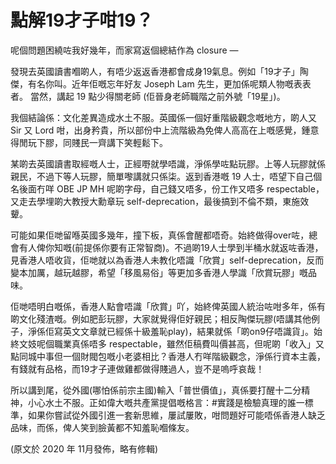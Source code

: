 # 點解19才子咁19？

呢個問題困繞咗我好幾年，而家寫返個總結作為 closure —

發現去英國讀書嗰啲人，有唔少返返香港都會成身19氣息。例如「19才子」陶傑，有名你叫。近年佢嘅忘年好友 Joseph Lam 先生，更加係呢類人物嘅表表者。 當然，講起 19 點少得關老師 (佢晉身老師職階之前外號「19星」)。

我個結論係：文化差異造成水土不服。英國係一個好重階級觀念嘅地方，啲人又 Sir 又 Lord 咁，出身矜貴，所以部份中上流階級為免俾人高高在上嘅感覺，鍾意得閒玩下膠，同賤民一齊講下笑輕鬆下。

某啲去英國讀書取經嘅人士，正經嘢就學唔識，淨係學咗點玩膠。上等人玩膠就係親民，不過下等人玩膠，簡單嚟講就只係柒。返到香港嘅 19 人士，唔望下自己個名後面冇咩 OBE JP MH 呢啲字母，自己錢又唔多，份工作又唔多 respectable，又走去學埋啲大教授大勳章玩 self-deprecation，最後搞到不倫不類，東施效顰。

可能如果佢哋留喺英國多幾年，撞下板，真係會醒都唔奇。始終做得over咗，總會有人俾你知嘅(前提係你要有正常智商)。不過啲19人士學到半桶水就返咗香港，見香港人唔收貨，佢哋就以為香港人未教化唔識「欣賞」self-deprecation，反而變本加厲，越玩越膠，希望「移風易俗」等更加多香港人學識「欣賞玩膠」嘅品味。

佢哋唔明白嘅係，香港人點會唔識「欣賞」吖，始終俾英國人統治咗咁多年，係有啲文化殘渣嘅。例如肥彭玩膠，大家就覺得佢好親民；相反陶傑玩膠(唔講其他例子，淨係佢寫英文文章就已經係十級羞恥play)，結果就係「啲on9仔唔識貨」。始終文妓呢個職業真係唔多 respectable，雖然佢稿費叫價甚高，但呢啲「收入」又點同城中事但一個財閥包嘅小老婆相比？香港人冇咩階級觀念，淨係行資本主義，有錢就有品格，而19才子連做雞都做得賤過人，豈不是嗚呼哀哉！

所以講到尾，從外國(哪怕係前宗主國)輸入「普世價值」，真係要打醒十二分精神，小心水土不服。正如偉大嘅共產黨提倡嘅格言：#實踐是檢驗真理的誰一標準，如果你嘗試從外國引進一套新思維，屢試屢敗，咁問題好可能唔係香港人缺乏品味，而係，俾人笑到臉黃都不知羞恥嗰條友。

(原文於 2020 年 11月發佈，略有修輯)


